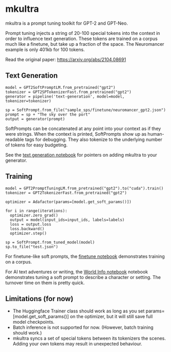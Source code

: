 # mkultra
mkultra is a prompt tuning toolkit for GPT-2 and GPT-Neo.

Prompt tuning injects a string of 20-100 special tokens into the context in order to influence text generation. These tokens are trained on a corpus much like a finetune, but take up a fraction of the space. The Neuromancer example is only 401kb for 100 tokens.

Read the original paper: https://arxiv.org/abs/2104.08691


## Text Generation
```
model = GPT2SoftPromptLM.from_pretrained("gpt2")
tokenizer = GPT2SPTokenizerFast.from_pretrained("gpt2")
generator = pipeline('text-generation', model=model, tokenizer=tokenizer)

sp = SoftPrompt.from_file("sample_sps/finetune/neuromancer_gpt2.json")
prompt = sp + "The sky over the port"
output = generator(prompt)
```
SoftPrompts can be concatenated at any point into your context as if they were strings. When the context is printed, SoftPrompts show up as human-readable tags for debugging. They also tokenize to the underlying number of tokens for easy budgeting.

See the [text generation notebook](text_generation.ipynb) for pointers on adding mkultra to your generator.


## Training
```
model = GPT2PromptTuningLM.from_pretrained("gpt2").to("cuda").train()
tokenizer = GPT2TokenizerFast.from_pretrained("gpt2")

optimizer = Adafactor(params=[model.get_soft_params()])

for i in range(iterations):
  optimizer.zero_grad()
  output = model(input_ids=input_ids, labels=labels)
  loss = output.loss
  loss.backward()
  optimizer.step()

sp = SoftPrompt.from_tuned_model(model)
sp.to_file("test.json")
```
For finetune-like soft prompts, the [finetune notebook](tuning_finetune.ipynb) demonstrates training on a corpus.

For AI text adventures or writing, the [World Info notebook](tuning_world_info.ipynb) notebook demonstrates tuning a soft prompt to describe a character or setting. The turnover time on them is pretty quick.


## Limitations (for now)

- The Huggingface Trainer class should work as long as you set params=[model.get_soft_params()] on the optimizer, but it will still save full model checkpoints.
- Batch inference is not supported for now. (However, batch training should work.)
- mkultra syncs a set of special tokens between its tokenizers the scenes. Adding your own tokens may result in unexpected behaviour.